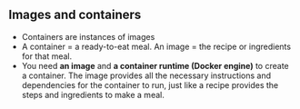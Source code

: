 ## Images and containers 
- Containers are instances of images
-  A container = a ready-to-eat meal. An image = the recipe or ingredients for that meal.
-  You need **an image** and **a container runtime (Docker engine)** to create a container. The image provides all the necessary instructions and dependencies for the container to run, just like a recipe provides the steps and ingredients to make a meal.
